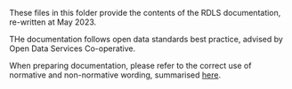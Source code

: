 These files in this folder provide the contents of the RDLS documentation, re-written at May 2023.

THe documentation follows open data standards best practice, advised by Open Data Services Co-operative.

When preparing documentation, please refer to the correct use of normative and non-normative wording, summarised [here](https://docs.google.com/document/d/13g1SZO3ZSHbkymtc69lQOu9vB9vlZVZnodAcxC50l1M/edit#).
